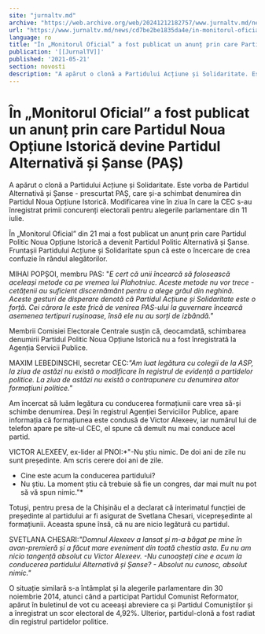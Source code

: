 ```yaml
---
site: "jurnaltv.md"
archive: "https://web.archive.org/web/20241212182757/www.jurnaltv.md/news/cd7be2be1835da4e/in-monitorul-oficial-a-fost-publicat-un-anunt-prin-care-partidul-noua-optiune-istorica-devine-partidul-alternativa-si-sanse-pas.html"
url: "https://www.jurnaltv.md/news/cd7be2be1835da4e/in-monitorul-oficial-a-fost-publicat-un-anunt-prin-care-partidul-noua-optiune-istorica-devine-partidul-alternativa-si-sanse-pas.html"
language: ro
title: "În „Monitorul Oficial” a fost publicat un anunț prin care Partidul Noua Opțiune Istorică devine Partidul Alternativă și Șanse (PAȘ)"
publication: '[[JurnalTV]]'
published: '2021-05-21'
section: novosti
description: "A apărut o clonă a Partidului Acțiune și Solidaritate. Este vorba de Partidul Alternativă și Șanse - prescurtat PAȘ, care și-a schimbat denumirea din Partidul Noua Opțiune Istorică. Modificarea vine în ziua în care la CEC s-au înregistrat primii concurenți electorali pentru alegerile parlamentare din 11 iulie."
---
```


# În „Monitorul Oficial” a fost publicat un anunț prin care Partidul Noua Opțiune Istorică devine Partidul Alternativă și Șanse (PAȘ)

A apărut o clonă a Partidului Acțiune și Solidaritate. Este vorba de Partidul Alternativă și Șanse - prescurtat PAȘ, care și-a schimbat denumirea din Partidul Noua Opțiune Istorică. Modificarea vine în ziua în care la CEC s-au înregistrat primii concurenți electorali pentru alegerile parlamentare din 11 iulie.

În „Monitorul Oficial” din 21 mai a fost publicat un anunț prin care Partidul Politic Noua Opțiune Istorică a devenit Partidul Politic Alternativă și Șanse. Fruntașii Partidului Acțiune și Solidaritate spun că este o încercare de crea confuzie în rândul alegătorilor.

MIHAI POPȘOI, membru PAS: "*E cert că unii încearcă să folosească aceleași metode ca pe vremea lui Plahotniuc. Aceste metode nu vor trece - cetățenii au suficient discernământ pentru a alege grâul din neghină. Aceste gesturi de disperare denotă că Partidul Acțiune și Solidaritate este o forță. Cei cărora le este frică de venirea PAS-ului la guvernare încearcă asemenea tertipuri rușinoase, însă ele nu au sorți de izbândă."*

Membrii Comisiei Electorale Centrale susțin că, deocamdată, schimbarea denumirii Partidul Politic Noua Opțiune Istorică nu a fost înregistrată la Agenția Servicii Publice.

MAXIM LEBEDINSCHI, secretar CEC:*"Am luat legătura cu colegii de la ASP, la ziua de astăzi nu există o modificare în registrul de evidență a partidelor politice. La ziua de astăzi nu există o contrapunere cu denumirea altor formațiuni politice."*

Am încercat să luăm legătura cu conducerea formațiunii care vrea să-și schimbe denumirea. Deși în registrul Agenției Serviciilor Publice, apare informația că formațiunea este condusă de Victor Alexeev, iar numărul lui de telefon apare pe site-ul CEC, el spune că demult nu mai conduce acel partid.

VICTOR ALEXEEV, ex-lider al PNOI:*"-Nu știu nimic. De doi ani de zile nu sunt președinte. Am scris cerere doi ani de zile.
- Cine este acum la conducerea partidului?
- Nu știu. La moment știu că trebuie să fie un congres, dar mai mult nu pot să vă spun nimic."*

Totuși, pentru presa de la Chișinău el a declarat că interimatul funcției de președinte al partidului ar fi asigurat de Svetlana Chesari, vicepreședinte al formațiunii. Aceasta spune însă, că nu are nicio legătură cu partidul.

SVETLANA CHESARI:*"Domnul Alexeev a lansat și m-a băgat pe mine în avan-premieră și a făcut mare eveniment din toată chestia asta. Eu nu am nicio tangență absolut cu Victor Alexeev. -Nu cunoașteți cine e acum la conducerea partidului Alternativă și Șanse? - Absolut nu cunosc, absolut nimic."*

O situație similară s-a întâmplat și la alegerile parlamentare din 30 noiembrie 2014, atunci când a participat Partidul Comunist Reformator, apărut în buletinul de vot cu aceeași abreviere ca și Partidul Comuniștilor și a înregistrat un scor electoral de 4,92%. Ulterior, partidul-clonă a fost radiat din registrul partidelor politice.